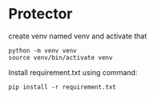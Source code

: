 # Protector
create venv named venv and activate that 

    python -m venv venv
    source venv/bin/activate venv 

Install requirement.txt using command:

    pip install -r requirement.txt
